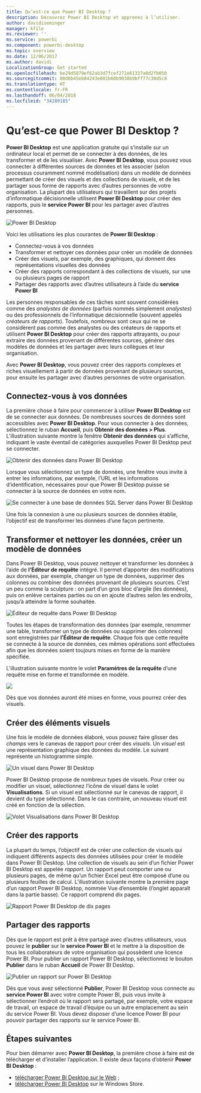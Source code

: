 ```yaml
---
title: Qu’est-ce que Power BI Desktop ?
description: Découvrez Power BI Desktop et apprenez à l’utiliser.
author: davidiseminger
manager: kfile
ms.reviewer: ''
ms.service: powerbi
ms.component: powerbi-desktop
ms.topic: overview
ms.date: 12/06/2017
ms.author: davidi
LocalizationGroup: Get started
ms.openlocfilehash: be29d5879ef62ab3d7fcef271e61337a0d2fb050
ms.sourcegitcommit: 80d6b45eb84243e801b60b9038b9bff77c30d5c8
ms.translationtype: HT
ms.contentlocale: fr-FR
ms.lasthandoff: 06/04/2018
ms.locfileid: "34289185"
---
```

# <a name="what-is-power-bi-desktop"></a>Qu’est-ce que Power BI Desktop ?

**Power BI Desktop** est une application gratuite qui s’installe sur un ordinateur local et permet de se connecter à des données, de les transformer et de les visualiser. Avec **Power BI Desktop**, vous pouvez vous connecter à différentes sources de données et les associer (selon processus couramment nommé modélisation) dans un modèle de données permettant de créer des visuels et des collections de visuels, et de les partager sous forme de rapports avec d’autres personnes de votre organisation. La plupart des utilisateurs qui travaillent sur des projets d’informatique décisionnelle utilisent **Power BI Desktop** pour créer des rapports, puis le **service Power BI** pour les partager avec d’autres personnes.

![Power BI Desktop](media/desktop-what-is-desktop/what-is-desktop_01.png)

Voici les utilisations les plus courantes de **Power BI Desktop** :

* Connectez-vous à vos données
* Transformer et nettoyer ces données pour créer un modèle de données
* Créer des visuels, par exemple, des graphiques, qui donnent des représentations visuelles des données
* Créer des rapports correspondant à des collections de visuels, sur une ou plusieurs pages de rapport
* Partager des rapports avec d’autres utilisateurs à l’aide du **service Power BI**

Les personnes responsables de ces tâches sont souvent considérées comme des *analystes de données* (parfois nommés simplement *analystes*) ou des professionnels de l’informatique décisionnelle (souvent appelés *créateurs de rapports*). Toutefois, nombreux sont ceux qui ne se considèrent pas comme des analystes ou des créateurs de rapports et utilisent **Power BI Desktop** pour créer des rapports attrayants, ou pour extraire des données provenant de différentes sources, générer des modèles de données et les partager avec leurs collègues et leur organisation.

Avec **Power BI Desktop**, vous pouvez créer des rapports complexes et riches visuellement à partir de données provenant de plusieurs sources, pour ensuite les partager avec d’autres personnes de votre organisation. 

## <a name="connect-to-data"></a>Connectez-vous à vos données
La première chose à faire pour commencer à utiliser **Power BI Desktop** est de se connecter aux données. De nombreuses sources de données sont accessibles avec **Power BI Desktop**. Pour vous connecter à des données, sélectionnez le ruban **Accueil**, puis **Obtenir des données > Plus**. L’illustration suivante montre la fenêtre **Obtenir des données** qui s’affiche, indiquant le vaste éventail de catégories auxquelles Power BI Desktop peut se connecter.

![Obtenir des données dans Power BI Desktop](media/desktop-what-is-desktop/what-is-desktop_02.png)

Lorsque vous sélectionnez un type de données, une fenêtre vous invite à entrer les informations, par exemple, l’URL et les informations d’identification, nécessaires pour que Power BI Desktop puisse se connecter à la source de données en votre nom.

![Se connecter à une base de données SQL Server dans Power BI Desktop](media/desktop-what-is-desktop/what-is-desktop_03.png)

Une fois la connexion à une ou plusieurs sources de données établie, l’objectif est de transformer les données d’une façon pertinente.

## <a name="transform-and-clean-data-create-a-model"></a>Transformer et nettoyer les données, créer un modèle de données

Dans Power BI Desktop, vous pouvez nettoyer et transformer les données à l’aide de **l’Éditeur de requête** intégré. Il permet d’apporter des modifications aux données, par exemple, changer un type de données, supprimer des colonnes ou combiner des données provenant de plusieurs sources. C’est un peu comme la sculpture : on part d’un gros bloc d’argile (les données), puis on enlève certaines parties ou on en ajoute d’autres selon les endroits, jusqu’à atteindre la forme souhaitée. 

![Éditeur de requête dans Power BI Desktop](media/desktop-getting-started/designer_gsg_editquery.png)

Toutes les étapes de transformation des données (par exemple, renommer une table, transformer un type de données ou supprimer des colonnes) sont enregistrées par **l’Éditeur de requête**. Chaque fois que cette requête se connecte à la source de données, ces mêmes opérations sont effectuées afin que les données soient toujours mises en forme de la manière spécifiée.

L’illustration suivante montre le volet **Paramètres de la requête** d’une requête mise en forme et transformée en modèle.

 ![](media/desktop-getting-started/shapecombine_querysettingsfinished.png)

Dès que vos données auront été mises en forme, vous pourrez créer des visuels. 

## <a name="create-visuals"></a>Créer des éléments visuels 

Une fois le modèle de données élaboré, vous pouvez faire glisser des *champs* vers le canevas de rapport pour créer des *visuels*. Un *visuel* est une représentation graphique des données du modèle. Le suivant représente un histogramme simple. 

![Un visuel dans Power BI Desktop](media/desktop-what-is-desktop/what-is-desktop_04.png)

Power BI Desktop propose de nombreux types de visuels. Pour créer ou modifier un visuel, sélectionnez l’icône de visuel dans le volet **Visualisations**. Si un visuel est sélectionné sur le canevas de rapport, il devient du type sélectionné. Dans le cas contraire, un nouveau visuel est créé en fonction de la sélection.

![Volet Visualisations dans Power BI Desktop](media/desktop-what-is-desktop/what-is-desktop_05.png)

## <a name="create-reports"></a>Créer des rapports

La plupart du temps, l’objectif est de créer une collection de visuels qui indiquent différents aspects des données utilisées pour créer le modèle dans Power BI Desktop. Une collection de visuels au sein d’un fichier Power BI Desktop est appelée *rapport*. Un rapport peut comporter une ou plusieurs pages, de même qu’un fichier Excel peut être composé d’une ou plusieurs feuilles de calcul. L’illustration suivante montre la première page d’un rapport Power BI Desktop, nommée Vue d’ensemble (l’onglet apparaît dans la partie basse). Ce rapport comprend dix pages.

![Rapport Power BI Desktop de dix pages](media/desktop-what-is-desktop/what-is-desktop_01.png)

## <a name="share-reports"></a>Partager des rapports

Dès que le rapport est prêt à être partagé avec d’autres utilisateurs, vous pouvez le **publier** sur le **service Power BI** et le mettre à la disposition de tous les collaborateurs de votre organisation qui possèdent une licence Power BI. Pour publier un rapport Power BI Desktop, sélectionnez le bouton **Publier** dans le ruban **Accueil** de Power BI Desktop.

![Publier un rapport sur Power BI Desktop](media/desktop-what-is-desktop/what-is-desktop_06.png)

Dès que vous avez sélectionné **Publier**, Power BI Desktop vous connecte au **service Power BI** avec votre compte Power BI, puis vous invite à sélectionner l’endroit où le rapport sera partagé, par exemple, votre espace de travail, un espace de travail d’équipe ou un autre emplacement au sein du service Power BI. Vous devez disposer d’une licence Power BI pour pouvoir partager des rapports sur le service Power BI.


## <a name="next-steps"></a>Étapes suivantes

Pour bien démarrer avec **Power BI Desktop**, la première chose à faire est de télécharger et d’installer l’application. Il existe deux façons d’obtenir **Power BI Desktop** :

* [télécharger Power BI Desktop sur le Web](desktop-get-the-desktop.md) ;
* [télécharger Power BI Desktop](http://aka.ms/pbidesktopstore) sur le Windows Store.
